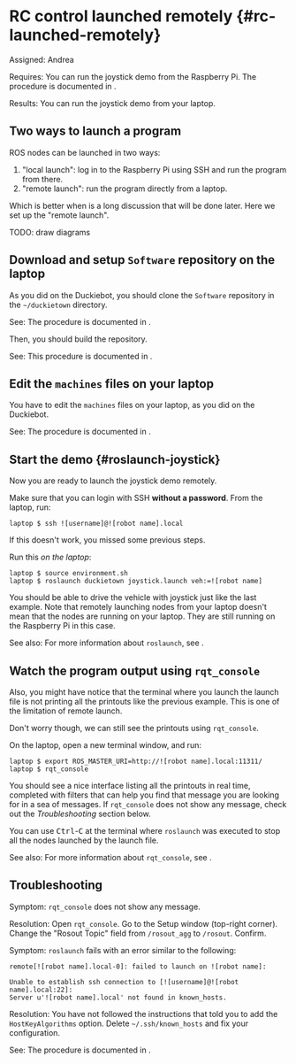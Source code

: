 # RC control launched remotely {#rc-launched-remotely}

Assigned: Andrea

<div class='requirements' markdown='1'>

Requires: You can run the joystick demo from the Raspberry Pi.
The procedure is documented in [](#rc-control).

Results: You can run the joystick demo from your laptop.

</div>

## Two ways to launch a program

ROS nodes can be launched in two ways:

1. "local launch": log in to the Raspberry Pi using SSH and run
   the program from there.
2. "remote launch": run the program directly from a laptop.

Which is better when is a long discussion that will be done later.
Here we set up the "remote launch".

TODO: draw diagrams

## Download and setup `Software` repository on the laptop

As you did on the Duckiebot, you should clone the `Software`
repository in the `~/duckietown` directory.

See: The procedure is documented in [](#clone-software-repo).

Then, you should build the repository.

See: This procedure is documented in [](#build-repo).

## Edit the `machines` files on your laptop

You have to edit the `machines` files on your laptop, as you did on the
Duckiebot.

See: The procedure is documented in [](#edit-machines-file).

## Start the demo {#roslaunch-joystick}

Now you are ready to launch the joystick demo remotely.

<div class='check' markdown='1'>

Make sure that you can login with SSH **without a password**.
From the laptop, run:

    laptop $ ssh ![username]@![robot name].local

If this doesn't work, you missed some previous steps.

</div>


Run this *on the laptop*:

    laptop $ source environment.sh
    laptop $ roslaunch duckietown joystick.launch veh:=![robot name]

You should be able to drive the vehicle with joystick just like the last
example. Note that remotely launching nodes from your laptop doesn't mean that
the nodes are running on your laptop. They are still running on the Raspberry Pi in this
case.

See also: For more information about `roslaunch`, see [](#roslaunch).

## Watch the program output using `rqt_console`

Also, you might have notice that the terminal where you launch the launch file
is not printing all the printouts like the previous example. This is one of
the limitation of remote launch.

Don't worry though, we can still see the printouts using `rqt_console`.

On the laptop, open a new terminal window, and run:

    laptop $ export ROS_MASTER_URI=http://![robot name].local:11311/
    laptop $ rqt_console

You should see a nice interface listing all the printouts in real time,
completed with filters that can help you find that message you are looking for
in a sea of messages.
If `rqt_console` does not show any message, check out the *Troubleshooting* section below.

You can use <kbd>Ctrl</kbd>-<kbd>C</kbd> at the terminal where `roslaunch` was executed to stop all the
nodes launched by the launch file.

See also: For more information about `rqt_console`, see [](#rqt_console).


## Troubleshooting

Symptom: `rqt_console` does not show any message.

Resolution: Open `rqt_console`. Go to the Setup window (top-right corner). 
Change the "Rosout Topic" field from `/rosout_agg` to `/rosout`. Confirm.



Symptom: `roslaunch` fails with an error similar to the following:

    remote[![robot name].local-0]: failed to launch on ![robot name]:

    Unable to establish ssh connection to [![username]@![robot name].local:22]:
    Server u'![robot name].local' not found in known_hosts.


Resolution: You have not followed the instructions that told you to add the `HostKeyAlgorithms`
option. Delete `~/.ssh/known_hosts` and fix your configuration.

See: The procedure is documented in [](#ssh-local-configuration).
